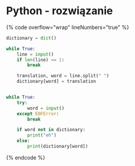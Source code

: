 # Python - rozwiązanie

{% code overflow="wrap" lineNumbers="true" %}
```python
dictionary = dict()

while True:
    line = input()
    if len(line) <= 1:
        break

    translation, word = line.split(" ")
    dictionary[word] = translation


while True:
    try:
        word = input()
    except EOFError:
        break

    if word not in dictionary:
        print("eh")
    else:
        print(dictionary[word])
```
{% endcode %}
